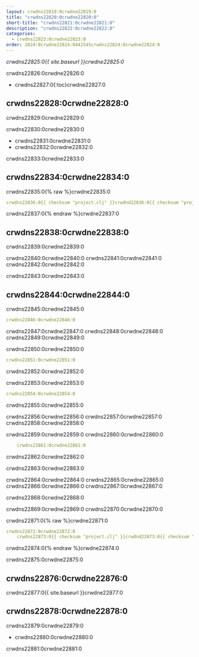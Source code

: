 ```yaml
---
layout: crwdns22819:0crwdne22819:0
title: "crwdns22820:0crwdne22820:0"
short-title: "crwdns22821:0crwdne22821:0"
description: "crwdns22822:0crwdne22822:0"
categories:
  - crwdns22823:0crwdne22823:0
order: 2824:0crwdne22824:0441545crwdns22824:0crwdne22824:0
---
```

*crwdns22825:0{{ site.baseurl }}crwdne22825:0*

crwdns22826:0crwdne22826:0

* crwdns22827:0{:toc}crwdne22827:0

## crwdns22828:0crwdne22828:0

crwdns22829:0crwdne22829:0

crwdns22830:0crwdne22830:0

* crwdns22831:0crwdne22831:0
* crwdns22832:0crwdne22832:0

crwdns22833:0crwdne22833:0

## crwdns22834:0crwdne22834:0

crwdns22835:0{% raw %}crwdne22835:0

```yaml
crwdns22836:0{{ checksum "project.clj" }}crwdnd22836:0{{ checksum "project.clj" }}crwdne22836:0     
```

crwdns22837:0{% endraw %}crwdne22837:0

## crwdns22838:0crwdne22838:0

crwdns22839:0crwdne22839:0

crwdns22840:0crwdne22840:0 crwdns22841:0crwdne22841:0 crwdns22842:0crwdne22842:0

crwdns22843:0crwdne22843:0

## crwdns22844:0crwdne22844:0

crwdns22845:0crwdne22845:0

```yaml
crwdns22846:0crwdne22846:0
```

crwdns22847:0crwdne22847:0 crwdns22848:0crwdne22848:0 crwdns22849:0crwdne22849:0

crwdns22850:0crwdne22850:0

```yaml
crwdns22851:0crwdne22851:0
```

crwdns22852:0crwdne22852:0

crwdns22853:0crwdne22853:0

```yaml
crwdns22854:0crwdne22854:0
```

crwdns22855:0crwdne22855:0

crwdns22856:0crwdne22856:0 crwdns22857:0crwdne22857:0 crwdns22858:0crwdne22858:0

crwdns22859:0crwdne22859:0 crwdns22860:0crwdne22860:0

```yaml
    crwdns22861:0crwdne22861:0
```

crwdns22862:0crwdne22862:0

crwdns22863:0crwdne22863:0

crwdns22864:0crwdne22864:0 crwdns22865:0crwdne22865:0 crwdns22866:0crwdne22866:0 crwdns22867:0crwdne22867:0

crwdns22868:0crwdne22868:0

crwdns22869:0crwdne22869:0 crwdns22870:0crwdne22870:0

crwdns22871:0{% raw %}crwdne22871:0

```yaml
crwdns22872:0crwdne22872:0
    crwdns22873:0{{ checksum "project.clj" }}crwdnd22873:0{{ checksum "project.clj" }}crwdne22873:0
```

crwdns22874:0{% endraw %}crwdne22874:0

crwdns22875:0crwdne22875:0

## crwdns22876:0crwdne22876:0

crwdns22877:0{{ site.baseurl }}crwdne22877:0

## crwdns22878:0crwdne22878:0

crwdns22879:0crwdne22879:0

* crwdns22880:0crwdne22880:0

crwdns22881:0crwdne22881:0